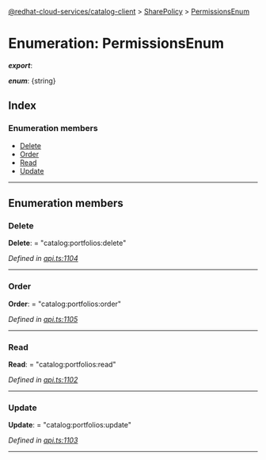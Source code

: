 [@redhat-cloud-services/catalog-client](../README.md) > [SharePolicy](../modules/sharepolicy.md) > [PermissionsEnum](../enums/sharepolicy.permissionsenum.md)

# Enumeration: PermissionsEnum

*__export__*: 

*__enum__*: {string}

## Index

### Enumeration members

* [Delete](sharepolicy.permissionsenum.md#delete)
* [Order](sharepolicy.permissionsenum.md#order)
* [Read](sharepolicy.permissionsenum.md#read)
* [Update](sharepolicy.permissionsenum.md#update)

---

## Enumeration members

<a id="delete"></a>

###  Delete

**Delete**:  = "catalog:portfolios:delete"

*Defined in [api.ts:1104](https://github.com/karelhala/javascript-clients/blob/master/packages/catalog/api.ts#L1104)*

___
<a id="order"></a>

###  Order

**Order**:  = "catalog:portfolios:order"

*Defined in [api.ts:1105](https://github.com/karelhala/javascript-clients/blob/master/packages/catalog/api.ts#L1105)*

___
<a id="read"></a>

###  Read

**Read**:  = "catalog:portfolios:read"

*Defined in [api.ts:1102](https://github.com/karelhala/javascript-clients/blob/master/packages/catalog/api.ts#L1102)*

___
<a id="update"></a>

###  Update

**Update**:  = "catalog:portfolios:update"

*Defined in [api.ts:1103](https://github.com/karelhala/javascript-clients/blob/master/packages/catalog/api.ts#L1103)*

___

